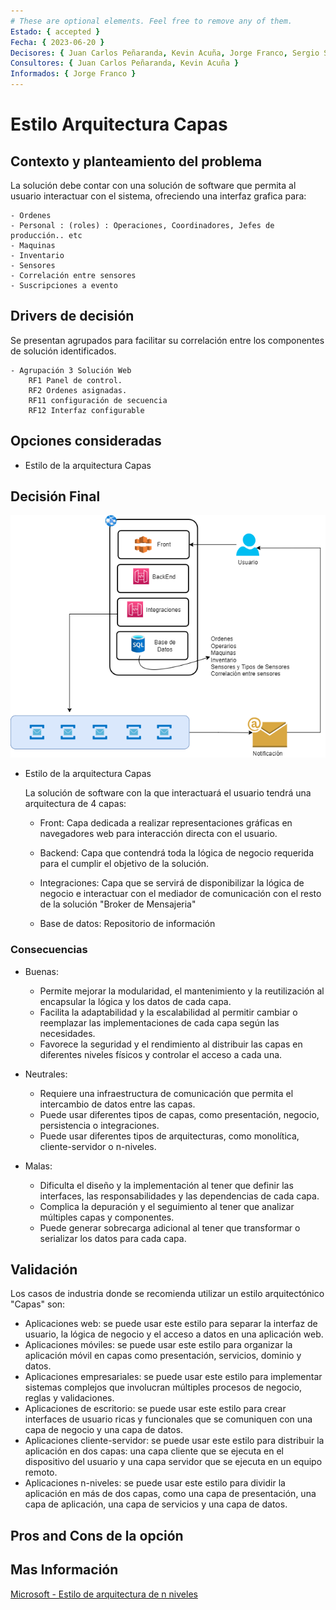 ```yaml
---
# These are optional elements. Feel free to remove any of them.
Estado: { accepted }
Fecha: { 2023-06-20 }
Decisores: { Juan Carlos Peñaranda, Kevin Acuña, Jorge Franco, Sergio Silva }
Consultores: { Juan Carlos Peñaranda, Kevin Acuña }
Informados: { Jorge Franco }
---
```


# Estilo Arquitectura Capas

## Contexto y planteamiento del problema

La solución debe contar con una solución de software que permita al usuario interactuar con el sistema, ofreciendo una interfaz grafica para:

    - Ordenes
    - Personal : (roles) : Operaciones, Coordinadores, Jefes de producción.. etc
    - Maquinas
    - Inventario
    - Sensores
    - Correlación entre sensores
    - Suscripciones a evento


## Drivers de decisión

Se presentan agrupados para facilitar su correlación entre los componentes de solución identificados.

    - Agrupación 3 Solución Web
        RF1 Panel de control.
        RF2 Ordenes asignadas.
        RF11 configuración de secuencia
        RF12 Interfaz configurable

## Opciones consideradas

- Estilo de la arquitectura Capas

## Decisión Final

![bluePrint de la arquitectura](/Resources/Capas.png)

- Estilo de la arquitectura Capas

    La solución de software con la que interactuará el usuario tendrá una arquitectura de 4 capas:

    * Front: Capa dedicada a realizar representaciones gráficas en navegadores web para interacción directa con el usuario.

    * Backend: Capa que contendrá toda la lógica de negocio requerida para el cumplir el objetivo de la solución.

    * Integraciones: Capa que se servirá de disponibilizar la lógica de negocio e interactuar con el mediador de comunicación con el resto de la solución "Broker de Mensajeria"

    * Base de datos: Repositorio de información
        
            
### Consecuencias

* Buenas:
    * Permite mejorar la modularidad, el mantenimiento y la reutilización al encapsular la lógica y los datos de cada capa.
    * Facilita la adaptabilidad y la escalabilidad al permitir cambiar o reemplazar las implementaciones de cada capa según las necesidades.
    * Favorece la seguridad y el rendimiento al distribuir las capas en diferentes niveles físicos y controlar el acceso a cada una.

* Neutrales:
    * Requiere una infraestructura de comunicación que permita el intercambio de datos entre las capas.
    * Puede usar diferentes tipos de capas, como presentación, negocio, persistencia o integraciones.
    * Puede usar diferentes tipos de arquitecturas, como monolítica, cliente-servidor o n-niveles.

* Malas:
    * Dificulta el diseño y la implementación al tener que definir las interfaces, las responsabilidades y las dependencias de cada capa.
    * Complica la depuración y el seguimiento al tener que analizar múltiples capas y componentes.
    * Puede generar sobrecarga adicional al tener que transformar o serializar los datos para cada capa.

## Validación

Los casos de industria donde se recomienda utilizar un estilo arquitectónico "Capas" son:

* Aplicaciones web: se puede usar este estilo para separar la interfaz de usuario, la lógica de negocio y el acceso a datos en una aplicación web.
* Aplicaciones móviles: se puede usar este estilo para organizar la aplicación móvil en capas como presentación, servicios, dominio y datos.
* Aplicaciones empresariales: se puede usar este estilo para implementar sistemas complejos que involucran múltiples procesos de negocio, reglas y validaciones.
* Aplicaciones de escritorio: se puede usar este estilo para crear interfaces de usuario ricas y funcionales que se comuniquen con una capa de negocio y una capa de datos.
* Aplicaciones cliente-servidor: se puede usar este estilo para distribuir la aplicación en dos capas: una capa cliente que se ejecuta en el dispositivo del usuario y una capa servidor que se ejecuta en un equipo remoto.
* Aplicaciones n-niveles: se puede usar este estilo para dividir la aplicación en más de dos capas, como una capa de presentación, una capa de aplicación, una capa de servicios y una capa de datos.

##  Pros and Cons de la opción

## Mas Información

[Microsoft - Estilo de arquitectura de n niveles](
 #https://learn.microsoft.com/es-es/azure/architecture/guide/architecture-styles/n-tier)



